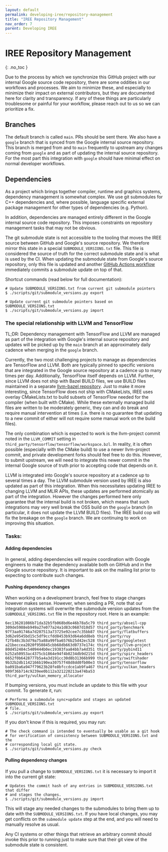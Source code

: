 ```yaml
---
layout: default
permalink: developing-iree/repository-management
title: "IREE Repository Management"
nav_order: 7
parent: Developing IREE
---
```


# IREE Repository Management
{: .no_toc }

Due to the process by which we synchronize this GitHub project with our internal
Google source code repository, there are some oddities in our workflows and
processes. We aim to minimize these, and especially to minimize their impact on
external contributors, but they are documented here for clarity and
transparency. If any of these things are particularly troublesome or painful for
your workflow, please reach out to us so we can prioritize a fix.

## Branches

The default branch is called `main`. PRs should be sent there. We also have a
`google` branch that is synced from the Google internal source repository. This
branch is merged from and to `main` frequently to upstream any changes coming
from `google` and as part of updating the internal source repository. For the
most part this integration with `google` should have minimal effect on normal
developer workflows.

## Dependencies

As a project which brings together compiler, runtime and graphics systems,
dependency management is somewhat complex. We use git submodules for C++
dependencies and, where possible, language specific external package management
for other types of dependencies (e.g. Python).

In addition, dependencies are managed entirely different in the Google internal
source code repository. This imposes constraints on repository management tasks
that may not be obvious.

The git submodule state is not accessible to the tooling that moves the IREE
source between GitHub and Google's source repository. We therefore mirror this
state in a special `SUBMODULE_VERSIONS.txt` file. This file is considered the
source of truth for the correct submodule state and is what is used by the CI.
When updating the submodule state from Google's source repository, only this
file is updated and another
[GitHub Actions workflow](https://github.com/google/iree/blob/main/.github/workflows/synchronize_submodules.yml)
immediately commits a submodule update on top of that.

Shortcut commands (read below for full documentation):

```shell
# Update SUBMODULE_VERSIONS.txt from current git submodule pointers
$ ./scripts/git/submodule_versions.py export

# Update current git submodule pointers based on SUBMODULE_VERSIONS.txt
$ ./scripts/git/submodule_versions.py import
```

### The special relationship with LLVM and TensorFlow

TL;DR: Dependency management with TensorFlow and LLVM are managed as part of the
integration with Google's internal source repository and updates will be picked
up by the `main` branch at an approximately daily cadence when merging in the
`google` branch.

Currently, the two most challenging projects to manage as dependencies are
TensorFlow and LLVM. Both are typically pinned to specific versions that are
integrated in the Google source repository at a cadence up to many times per
day. Additionally, TensorFlow itself depends on LLVM. Further, since LLVM does
not ship with Bazel BUILD files, we use BUILD files maintained in a separate
[llvm-bazel repository](https://github.com/google/llvm-bazel). Just to make it
more interesting, since TensorFlow does not ship with CMakeLists, IREE uses
overlay CMakeLists.txt to build subsets of TensorFlow needed for the compiler
(when built with CMake). While these externally managed build files are written
to be moderately generic, they can and do break and require manual intervention
at times (i.e. there is no guarantee that updating to a new commit of either
will not require some manual work on the build files).

The only combination which is expected to work is the llvm-project commit noted
in the `LLVM_COMMIT` setting in
`third_party/tensorflow/tensorflow/workspace.bzl`. In reality, it is often
possible (especially with the CMake build) to use a newer llvm-project commit,
and private development forks should feel free to do this. However, to submit
upstream, we will need to integrate this newer commit in the internal Google
source of truth prior to accepting code that depends on it.

LLVM is integrated into Google's source repository at a cadence up to several
times a day. The LLVM submodule version used by IREE is also updated as part of
this integration. When this necessitates updating IREE to changing LLVM and MLIR
APIs, these updates are performed atomically as part of the integration. However
the changes performed here only guarantee that the internal build is not broken,
which means that such integrations may very well break the OSS build on the
`google` branch (in particular, it does not update the LLVM BUILD files). The
IREE build cop will fix the breakage on the `google` branch. We are continuing
to work on improving this situation.

### Tasks:

#### Adding dependencies

In general, adding dependencies will require coordination with Google engineers
to make the dependency available both on GitHub and in the Google source
repository. It is important to ask on the mailing list prior to expecting to
contribute such changes.

#### Pushing dependency changes

When working on a development branch, feel free to stage changes however makes
sense. However, when sending a PR, note that our integration systems will
overwrite the submodule version updates from the `SUBMODULE_VERSIONS.txt` file in
the repository root. Here is an example:

```text
6ec136281086b71da32b5fb068bd6e46b78a5c79 third_party/abseil-cpp
309de5988eb949a27e077a24a1d83c0687d10d57 third_party/benchmark
97f3aa91746a7d207513a73725e92cee7c35bb87 third_party/flatbuffers
3d62e9545bd15c5df9ccfdd8453b93d64a6dd8eb third_party/ruy
f2fb48c3b3d79a75a88a99fba6576b25d42ec528 third_party/googletest
a21beccea2020f950845cbb68db663d0737e174c third_party/llvm-project
80d452484c5409444b0ec19383faa84bb7a4d351 third_party/pybind11
b252a50953ac4375cb1864e94f4b0234db9d215d third_party/spirv_headers
6652f0b6428777b5a4a3d191cc30d8b31366b999 third_party/swiftshader
9b32b2db1142166b190ea30757f48d8dd0fb00e3 third_party/tensorflow
ba091ba6a947f79623b28fe8bfccdce1ab9fa467 third_party/vulkan_headers
909f36b714c9239ee0b112a321220213a474ba53 third_party/vulkan_memory_allocator
```

If bumping versions, you must include an update to this file with your commit.
To generate it, run:

```shell
# Performs a submodule sync+update and stages an updated SUBMODULE_VERSIONS.txt
# file.
$ ./scripts/git/submodule_versions.py export
```

If you don't know if this is required, you may run:

```shell
# The check command is intended to eventually be usable as a git hook
# for verification of consistency between SUBMODULE_VERSIONS.txt and the
# corresponding local git state.
$ ./scripts/git/submodule_versions.py check
```

#### Pulling dependency changes

If you pull a change to `SUBMODULE_VERSIONS.txt` it is necessary to import it into
the current git state:

```shell
# Updates the commit hash of any entries in SUBMODULE_VERSIONS.txt that differ
# and stages the changes.
$ ./scripts/git/submodule_versions.py import
```

This will stage any needed changes to the submodules to bring them up to date
with the `SUBMODULE_VERSIONS.txt`. If you have local changes, you may get conflicts
on the `submodule update` step at the end, and you will need to manually resolve
as usual.

Any CI systems or other things that retrieve an arbitrary commit should invoke
this prior to running just to make sure that their git view of the submodule
state is consistent.